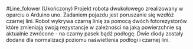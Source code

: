 #Line_folower
(Ukończony) Projekt robota dwukołowego zrealizowany w oparciu o Arduino uno. Zadaniem pojazdu jest poruszanie się wzdłóż czarnej lini. Robot wykrywa czarną linię za pomocą dwóch fotorezystorów które zmieniają swoją rezystancje w zależności na jaką powierzchnie są aktualnie zwrócone - na czarny pasek bądź podłogę. Dwie diody zostały dodane dla normalizacji poziomu naświetlenia podłogi i czarnej lini.
